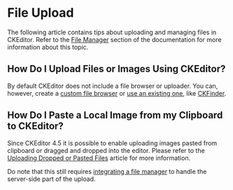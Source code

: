 <!--
Copyright (c) 2003-2018, CKSource - Frederico Knabben. All rights reserved.
For licensing, see LICENSE.md.
-->

# File Upload

The following article contains tips about uploading and managing files in CKEditor. Refer to the [File Manager](#!/guide/dev_file_browse_upload) section of the documentation for more information about this topic.


## How Do I Upload Files or Images Using CKEditor?

By default CKEditor does not include a file browser or uploader. You can, however, create a [custom file browser](#!/guide/dev_file_browser_api) or [use an existing one](#!/guide/dev_file_browse_upload), like [CKFinder](https://cksource.com/ckfinder).


## How Do I Paste a Local Image from my Clipboard to CKEditor?

Since CKEditor 4.5 it is possible to enable uploading images pasted from clipboard or dragged and dropped into the editor. Please refer to the [Uploading Dropped or Pasted Files](#!/guide/dev_file_upload) article for more information.

Do note that this still requires [integrating a file manager](#!/guide/dev_file_browse_upload) to handle the server-side part of the upload.
